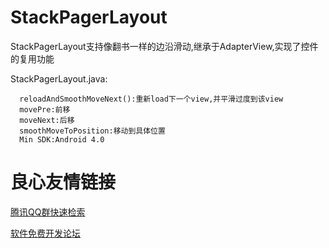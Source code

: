 # StackPagerLayout
StackPagerLayout支持像翻书一样的边沿滑动,继承于AdapterView,实现了控件的复用功能 
 
 

StackPagerLayout.java:
 
    
      reloadAndSmoothMoveNext():重新load下一个view,并平滑过度到该view 
      movePre:前移 
      moveNext:后移 
      smoothMoveToPosition:移动到具体位置 
      Min SDK:Android 4.0   
    
 

 # 良心友情链接

[腾讯QQ群快速检索](http://u.720life.cn/s/8cf73f7c)

[软件免费开发论坛](http://u.720life.cn/s/bbb01dc0)
